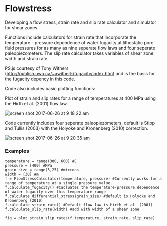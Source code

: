 # Flowstress

Developing a flow stress, strain rate and slip rate calculator and simulator for shear zones. 

Functions include calculators for strain rate that incorporate the temperature - pressure dependence of water fugacity at lithostatic pore fluid pressures for as many as nine seperate flow laws and four seperate paleopiezometers. The slip rate calculator takes variables of shear zone width and strain rate. 

PS.js courtesy of Tony Withers (http://publish.uwo.ca/~awither5/fugacity/index.htm) and is the basis for the fugacity depency in this code. 


Code also includes basic plotting functions:

Plot of strain and slip rates for a range of temperatures at 400 MPa using the Hirth et al. (2001) flow law. 

![screen shot 2017-06-26 at 9 18 22 am](https://user-images.githubusercontent.com/18178879/27549623-5e2c3db2-5a51-11e7-84d4-2c4c6003f5d6.png)

Code currently includes four seperate paleopiezometers, default is Stipp and Tullis (2003) with the Holyoke and Kronenberg (2010) correction.

![screen shot 2017-06-26 at 9 20 35 am](https://user-images.githubusercontent.com/18178879/27549580-3e47df88-5a51-11e7-89a7-a1103a3b4af3.png)


### Examples
```
temperature = range(300, 600) #C
pressure = [400] #MPa
grain_size = range(5,25) #microns
width = [30] #m
f = FlowStressCalculator(temperature, pressure) #Currently works for a range of temperature at a single pressure value.
f.calculate_fugacity() #Cacluates the temperature-pressure dependence of water fugacity over this temperature range
f.calculate_differential_stress(grain_size) #default is Holyoke and Kronenberg (2010)
f.calculate_strain_rate() #Default flow law is Hirth et al. (2001)
f.calculate_slip_rate(width) #add with width of a shear zone

fig = plot_strain_slip_rates(f.temperature, strain_rate, slip_rate)
```


